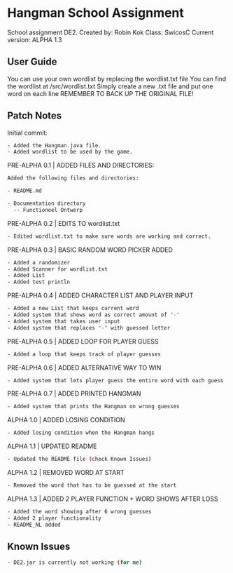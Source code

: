 # Hangman School Assignment

School assignment DE2.
Created by: Robin Kok
Class: SwicosC
Current version: ALPHA 1.3

## User Guide

You can use your own wordlist by replacing the wordlist.txt file
You can find the wordlist at /src/wordlist.txt
Simply create a new .txt file and put one word on each line
REMEMBER TO BACK UP THE ORIGINAL FILE!

## Patch Notes

Initial commit:

```bash
- Added the Hangman.java file.
- Added wordlist to be used by the game.
```

PRE-ALPHA 0.1 | ADDED FILES AND DIRECTORIES:

```bash
Added the following files and directories:

- README.md

- Documentation directory
  -- Functioneel Ontwerp
  ```

PRE-ALPHA 0.2 | EDITS TO wordlist.txt

```bash
- Edited wordlist.txt to make sure words are working and correct.
```

PRE-ALPHA 0.3 | BASIC RANDOM WORD PICKER ADDED

```bash
- Added a randomizer
- Added Scanner for wordlist.txt
- Added List
- Added test println
```

PRE-ALPHA 0.4 | ADDED CHARACTER LIST AND PLAYER INPUT

```bash
- Added a new List that keeps current word
- Added system that shows word as correct amount of "-"
- Added system that takes user input
- Added system that replaces "-" with guessed letter
```

PRE-ALPHA 0.5 | ADDED LOOP FOR PLAYER GUESS

```bash
- Added a loop that keeps track of player guesses
```

PRE-ALPHA 0.6 | ADDED ALTERNATIVE WAY TO WIN

```bash
- Added system that lets player guess the entire word with each guess
```

PRE-ALPHA 0.7 | ADDED PRINTED HANGMAN

```bash
- Added system that prints the Hangman on wrong guesses
```

ALPHA 1.0 | ADDED LOSING CONDITION

```bash
- Added losing condition when the Hangman hangs
```

ALPHA 1.1 | UPDATED README

```bash
- Updated the README file (check Known Issues)
```

ALPHA 1.2 | REMOVED WORD AT START

```bash
- Removed the word that has to be guessed at the start
```

ALPHA 1.3 | ADDED 2 PLAYER FUNCTION + WORD SHOWS AFTER LOSS

```bash
- Added the word showing after 6 wrong guesses
- Added 2 player functionality
- README_NL added
```

## Known Issues

```bash
- DE2.jar is currently not working (for me)
```

